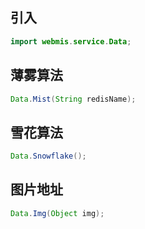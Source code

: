 ## 引入
```java
import webmis.service.Data;
```

## 薄雾算法
```java
Data.Mist(String redisName);
```

## 雪花算法
```java
Data.Snowflake();
```

## 图片地址
```java
Data.Img(Object img);
```
